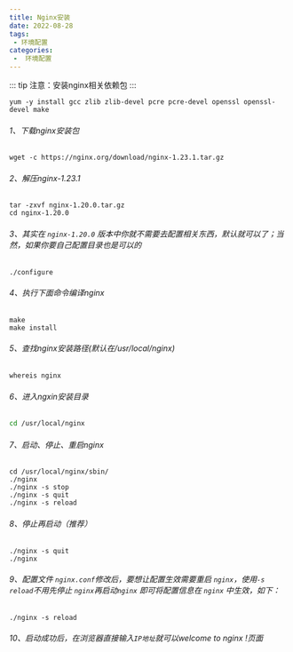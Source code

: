 ```yaml
---
title: Nginx安装
date: 2022-08-28
tags:
 - 环境配置
categories:
 -  环境配置
---
```



::: tip
注意：安装nginx相关依赖包
:::

```
yum -y install gcc zlib zlib-devel pcre pcre-devel openssl openssl-devel make
```



###### 1、下载nginx安装包

```shell
wget -c https://nginx.org/download/nginx-1.23.1.tar.gz
```

###### 2、解压nginx-1.23.1

```shell
tar -zxvf nginx-1.20.0.tar.gz
cd nginx-1.20.0
```

###### 3、其实在 `nginx-1.20.0` 版本中你就不需要去配置相关东西，默认就可以了；当然，如果你要自己配置目录也是可以的

```shell
./configure
```

###### 4、执行下面命令编译nginx

```shell
make
make install
```

###### 5、查找nginx安装路径(默认在/usr/local/nginx)

```shell
whereis nginx
```

###### 6、进入ngxin安装目录

```sh
cd /usr/local/nginx
```

###### 7、启动、停止、重启nginx

```shell
cd /usr/local/nginx/sbin/
./nginx 
./nginx -s stop
./nginx -s quit
./nginx -s reload
```

###### 8、停止再启动（推荐）

```shell
./nginx -s quit
./nginx
```

###### 9、配置文件 `nginx.conf`修改后，要想让配置生效需要重启 `nginx`，使用`-s reload`不用先停止 `nginx`再启动`nginx` 即可将配置信息在 `nginx` 中生效，如下：

```shell
./nginx -s reload
```

###### 10、启动成功后，在浏览器直接输入`IP地址`就可以welcome to nginx !页面